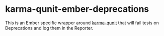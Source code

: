 # karma-qunit-ember-deprecations

This is an Ember specific wrapper around [karma-qunit](https://github.com/karma-runner/karma-qunit) that will fail tests on Deprecations and log them in the Reporter.
